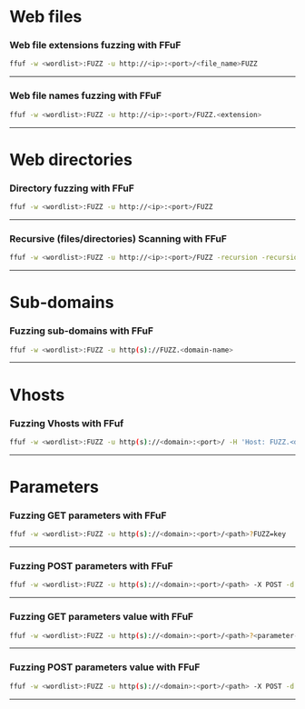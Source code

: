 # Web files

### Web file extensions fuzzing with FFuF
```bash
ffuf -w <wordlist>:FUZZ -u http://<ip>:<port>/<file_name>FUZZ
```
---

### Web file names fuzzing with FFuF
```bash
ffuf -w <wordlist>:FUZZ -u http://<ip>:<port>/FUZZ.<extension>
```
---

# Web directories

### Directory fuzzing with FFuF
```bash
ffuf -w <wordlist>:FUZZ -u http://<ip>:<port>/FUZZ
```
---

### Recursive (files/directories) Scanning with FFuF
```bash
ffuf -w <wordlist>:FUZZ -u http://<ip>:<port>/FUZZ -recursion -recursion-depth 1 -e <file-extension> -v
```
---

# Sub-domains

### Fuzzing sub-domains with FFuF
```bash
ffuf -w <wordlist>:FUZZ -u http(s)://FUZZ.<domain-name>
```
---

# Vhosts

### Fuzzing Vhosts with FFuf
```bash
ffuf -w <wordlist>:FUZZ -u http(s)://<domain>:<port>/ -H 'Host: FUZZ.<domain>'
```
---

# Parameters

### Fuzzing GET parameters with FFuF
```bash
ffuf -w <wordlist>:FUZZ -u http(s)://<domain>:<port>/<path>?FUZZ=key
```
---

### Fuzzing POST parameters with FFuF
```bash
ffuf -w <wordlist>:FUZZ -u http(s)://<domain>:<port>/<path> -X POST -d 'FUZZ=key' -H 'Content-Type: application/x-www-form-urlencoded'
```
---

### Fuzzing GET parameters value with FFuF
```bash
ffuf -w <wordlist>:FUZZ -u http(s)://<domain>:<port>/<path>?<parameter-name>=FUZZ
```
---

### Fuzzing POST parameters value with FFuF
```bash
ffuf -w <wordlist>:FUZZ -u http(s)://<domain>:<port>/<path> -X POST -d '<param-name>=FUZZ' -H 'Content-Type: application/x-www-form-urlencoded'
```
---